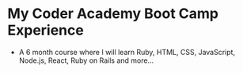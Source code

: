# My Coder Academy Boot Camp Experience
- A 6 month course where I will learn Ruby, HTML, CSS, JavaScript, Node.js, React, Ruby on Rails and more...